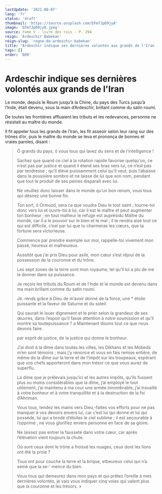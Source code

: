 ```yaml
---
lastUpdate: '2021-08-07'
lang: 'fr'
status: 'draft'
thumbnail: 'https://source.unsplash.com/EFm7JpD9jy8'
image: 'EFm7JpD9jy8.jpeg'
source: tome V - livre des rois - P. 294
reign: 'Ardeschir Babekan'
reign-slug: 'regne-de-ardeschir-babekan'
title: "Ardeschir indique ses dernières volontés aux grands de l'Iran | Le Livre des Rois | Shâhnâmeh"
tags: []
order: '009'
---
```


<!-- LTeX: language=fr -->

# Ardeschir indique ses dernières volontés aux grands de l'Iran

Le monde, depuis le Roum jusqu’à la Chine, du pays des Turcs jusqu’à l’Inde, était devenu, sous la main d’Ardeschir, brillant comme du satin roumi.

De toutes les frontières affluaient les tributs et les redevances, personne ne résistait au maître du monde.

Il fit appeler tous les grands de l’Iran, les fit asseoir selon leur rang sur des trônes d’or, puis le maître du monde se leva et prononça de bonnes et vraies paroles, disant :

> Ô grands du pays, ô vous tous qui lavez du sens et de l’intelligence !
>
> Sachez que quand ce ciel à la rotation rapide favorise quelqu’un, ce n’est pas par justice et quand il étend ses bras vers lui, ce n’est pas par tendresse ; qu’il élève puissamment celui qu’il veut, puis l’abaisse dans la poussière sombre et ne laisse de lui que son nom, pendant que tout le produit de ses peines disparaît avec lui.
>
> Ne veuillez donc laisser dans le monde qu’un bon renom, vous tous qui désirez une bonne fin.
>
> Ton sort, ô Ormuzd, sera ce que voudra Dieu le tout saint ; tourne-toi donc vers lui et ouvre-toi à lui, car il est le maître et peut augmenter ton bonheur ; en tout malheur le refuge est auprèsidu Maître du monde, car il a le pouvoir sur le bien et le mal ; il te rendra aisé tout ce qui est difficile, c’est par lui que tu charmeras les cœurs, que ta fortune sera victorieuse.
>
> Commence par prendre exemple sur moi, rappelle-toi vivement mon passé, heureux et malheureux.
>
> Aussitôt que j’ai pris Dieu pour asile, mon cœur s’est réjoui de la possession de la couronne et du trône.
>
> Les sept zones de la terre sont mon royaume, tel qu’il lui a plu de me le donner dans sa puissance.
>
> Je reçois les tributs du Roum et de l’Inde et le monde est devenu dans ma main brillant comme du satin roumi.
>
> Je. rends grâce à Dieu de m’avoir donné de la force, une
\* étoile puissante et la faveur de Saturne et du soleil.
>
> Qui saurait le louer dignement et le prier selon la grandeur de ses œuvres, dans l’espoir qu’il fasse attention à notre soumission et qu’il montre sa toutepuissance ?
a Maintenant disons tout ce que nous devons faire .
>
> par esprit de justice, de la justice qui donne le bonheur.
>
> J’ai droit à la dîme dans toutes les villes, les Dikhans et les Mobeds m’en sont témoins ; mais j’y renonce et vous en fais remise entière, de même de la dîme sur la terre et de l’impôt sur les troupeaux, espérant que vos chefs apporteront dans mon trésor ce que vous aurez de superflu.
>
> La dime que je prélevais jusqu’ici et les autres impôts, qu’ils fussent plus ou moins considérables que la dîme, j’ai employé le tout utilement, j’ai maintenu à ma cour une armée innombrable, j’ai travaillé à votre bonheur et à votre tranquillité et à la destruction de la foi d’Ahriman.
>
> Vous tous, tendez les mains vers Dieu,-faites vos efforts pour ne pas manquer à vos devoirs envers lui, car c’est lui qui donne et lui qui possède, lui qui a brodé d’étoiles le ciel sublime ; il est secourable à l’opprimé ; ne vous glorifiez envers personne en face de sa gloire.
>
> Ne laissez pas entrer la fausseté dans votre cœur, car après l’élévation vient toujours la chute.
>
> Où sont ceux dont le trône a froissé les nuages, ceux dont les lions ont été la proie ?
>
> Tous ont pour couche la terre et la brique, etbeureux celui qui n’a semé que la se-’
mence du bien.
>
> Vous tous qui demeurez dans mon pays et qui prêtez l’oreille à mes dernières volontés, je vais vous indiquer cinq voies qui valent plus que la couronne et les trésors. »
